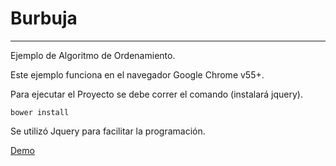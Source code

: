 # Burbuja
---
Ejemplo de Algoritmo de Ordenamiento.

Este ejemplo funciona en el navegador Google Chrome v55+.

Para ejecutar el Proyecto se debe correr el comando (instalará jquery).

```
bower install
```

Se utilizó Jquery para facilitar la programación.

[Demo](http://burbuja.azurewebsites.net/)
